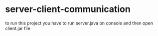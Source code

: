# server-client-communication
to run this project you have to run server.java on console and then open client.jar file
